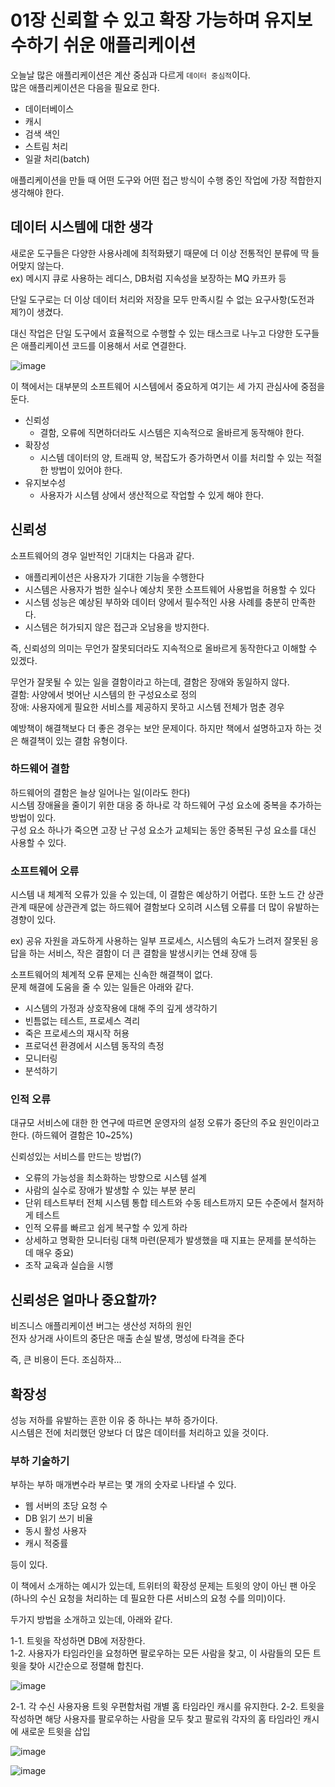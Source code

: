 # 01장 신뢰할 수 있고 확장 가능하며 유지보수하기 쉬운 애플리케이션

오늘날 많은 애플리케이션은 계산 중심과 다르게 `데이터 중심적`이다.  
많은 애플리케이션은 다음을 필요로 한다.  
- 데이터베이스
- 캐시
- 검색 색인
- 스트림 처리
- 일괄 처리(batch)

애플리케이션을 만들 때 어떤 도구와 어떤 접근 방식이 수행 중인 작업에 가장 적합한지 생각해야 한다.

## 데이터 시스템에 대한 생각

새로운 도구들은 다양한 사용사례에 최적화됐기 때문에 더 이상 전통적인 분류에 딱 들어맞지 않는다.  
ex) 메시지 큐로 사용하는 레디스, DB처럼 지속성을 보장하는 MQ 카프카 등

단일 도구로는 더 이상 데이터 처리와 저장을 모두 만족시킬 수 없는 요구사항(도전과제?)이 생겼다.  

대신 작업은 단일 도구에서 효율적으로 수행할 수 있는 태스크로 나누고 다양한 도구들은 애플리케이션 코드를 이용해서 서로 연결한다.  

![image](https://github.com/IT-book-study/designing-data-intensive-applications/assets/81370558/347147e7-32fc-4d97-a343-02e1a0049e71)

이 책에서는 대부분의 소프트웨어 시스템에서 중요하게 여기는 세 가지 관심사에 중점을 둔다.
- 신뢰성
  - 결함, 오류에 직면하더라도 시스템은 지속적으로 올바르게 동작해야 한다.
- 확장성
  - 시스템 데이터의 양, 트래픽 양, 복잡도가 증가하면서 이를 처리할 수 있는 적절한 방법이 있어야 한다.
- 유지보수성
  - 사용자가 시스템 상에서 생산적으로 작업할 수 있게 해야 한다.
 
## 신뢰성

소프트웨어의 경우 일반적인 기대치는 다음과 같다.
- 애플리케이션은 사용자가 기대한 기능을 수행한다
- 시스템은 사용자가 범한 실수나 예상치 못한 소프트웨어 사용법을 허용할 수 있다
- 시스템 성능은 예상된 부하와 데이터 양에서 필수적인 사용 사례를 충분히 만족한다.
- 시스템은 허가되지 않은 접근과 오남용을 방지한다.

즉, 신뢰성의 의미는 무언가 잘못되더라도 지속적으로 올바르게 동작한다고 이해할 수 있겠다.

무언가 잘못될 수 있는 일을 결함이라고 하는데, 결함은 장애와 동일하지 않다.  
결함: 사양에서 벗어난 시스템의 한 구성요소로 정의  
장애: 사용자에게 필요한 서비스를 제공하지 못하고 시스템 전체가 멈춘 경우  

예방책이 해결책보다 더 좋은 경우는 보안 문제이다. 하지만 책에서 설명하고자 하는 것은 해결책이 있는 결함 유형이다.

### 하드웨어 결함

하드웨어의 결함은 늘상 일어나는 일(이라도 한다)  
시스템 장애율을 줄이기 위한 대응 중 하나로 각 하드웨어 구성 요소에 중복을 추가하는 방법이 있다.  
구성 요소 하나가 죽으면 고장 난 구성 요소가 교체되는 동안 중복된 구성 요소를 대신 사용할 수 있다.

### 소프트웨어 오류

시스템 내 체계적 오류가 있을 수 있는데, 이 결함은 예상하기 어렵다. 또한 노드 간 상관관계 때문에 상관관계 없는 하드웨어 결함보다 오히려 시스템 오류를 더 많이 유발하는 경향이 있다.

ex) 공유 자원을 과도하게 사용하는 일부 프로세스, 시스템의 속도가 느려저 잘못된 응답을 하는 서비스, 작은 결함이 더 큰 결함을 발생시키는 연쇄 장애 등

소프트웨어의 체계적 오류 문제는 신속한 해결책이 없다.  
문제 해결에 도움을 줄 수 있는 일들은 아래와 같다.  
- 시스템의 가정과 상호작용에 대해 주의 깊게 생각하기
- 빈틈없는 테스트, 프로세스 격리
- 죽은 프로세스의 재시작 허용
- 프로덕션 환경에서 시스템 동작의 측정
- 모니터링
- 분석하기

### 인적 오류

대규모 서비스에 대한 한 연구에 따르면 운영자의 설정 오류가 중단의 주요 원인이라고 한다. (하드웨어 결함은 10~25%)

신뢰성있는 서비스를 만드는 방법(?)
- 오류의 가능성을 최소화하는 방향으로 시스템 설계
- 사람의 실수로 장애가 발생할 수 있는 부분 분리
- 단위 테스트부터 전체 시스템 통합 테스트와 수동 테스트까지 모든 수준에서 철저하게 테스트
- 인적 오류를 빠르고 쉽게 복구할 수 있게 하라
- 상세하고 명확한 모니터링 대책 마련(문제가 발생했을 때 지표는 문제를 분석하는 데 매우 중요)
- 조작 교육과 실습을 시행

## 신뢰성은 얼마나 중요할까?

비즈니스 애플리케이션 버그는 생산성 저하의 원인  
전자 상거래 사이트의 중단은 매출 손실 발생, 명성에 타격을 준다

즉, 큰 비용이 든다. 조심하자...

## 확장성

성능 저하를 유발하는 흔한 이유 중 하나는 부하 증가이다.  
시스템은 전에 처리했던 양보다 더 많은 데이터를 처리하고 있을 것이다.

### 부하 기술하기

부하는 부하 매개변수라 부르는 몇 개의 숫자로 나타낼 수 있다.
- 웹 서버의 초당 요청 수
- DB 읽기 쓰기 비율
- 동시 활성 사용자
- 캐시 적중률

등이 있다.

이 책에서 소개하는 예시가 있는데, 트위터의 확장성 문제는 트윗의 양이 아닌 팬 아웃(하나의 수신 요청을 처리하는 데 필요한 다른 서비스의 요청 수를 의미)이다.  

두가지 방법을 소개하고 있는데, 아래와 같다.

1-1. 트윗을 작성하면 DB에 저장한다.  
1-2. 사용자가 타임라인을 요청하면 팔로우하는 모든 사람을 찾고, 이 사람들의 모든 트윗을 찾아 시간순으로 정렬해 합친다.  

![image](https://github.com/IT-book-study/designing-data-intensive-applications/assets/81370558/948c85e6-4a91-4526-89cf-4eb6e2cbac76)

2-1. 각 수신 사용자용 트윗 우편함처럼 개별 홈 타임라인 캐시를 유지한다.
2-2. 트윗을 작성하면 해당 사용자를 팔로우하는 사람을 모두 찾고 팔로워 각자의 홈 타임라인 캐시에 새로운 트윗을 삽입

![image](https://github.com/IT-book-study/designing-data-intensive-applications/assets/81370558/24463a13-273f-4a4d-9de0-10de28a5c7aa)

![image](https://github.com/IT-book-study/designing-data-intensive-applications/assets/81370558/97a08141-1fee-4a66-bcc1-90c18b857a68)

























